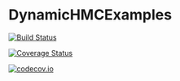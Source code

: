 # DynamicHMCExamples

[![Build Status](https://travis-ci.org/tpapp/DynamicHMCExamples.jl.svg?branch=master)](https://travis-ci.org/tpapp/DynamicHMCExamples.jl)

[![Coverage Status](https://coveralls.io/repos/tpapp/DynamicHMCExamples.jl/badge.svg?branch=master&service=github)](https://coveralls.io/github/tpapp/DynamicHMCExamples.jl?branch=master)

[![codecov.io](http://codecov.io/github/tpapp/DynamicHMCExamples.jl/coverage.svg?branch=master)](http://codecov.io/github/tpapp/DynamicHMCExamples.jl?branch=master)
